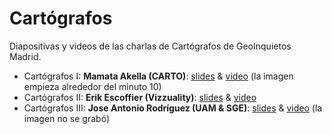 # Cartógrafos

Diapositivas y videos de las charlas de Cartógrafos de GeoInquietos Madrid.

* Cartógrafos I: **Mamata Akella (CARTO)**: [slides](https://drive.google.com/open?id=1lEtbtMvpn6MAnwzcv748SHzl1XZE3Cwu6Nc8NKAWceU) & [video](https://vimeo.com/209715687) (la imagen empieza alrededor del minuto 10)
* Cartógrafos II: **Erik Escoffier (Vizzuality)**: [slides](https://nerik.github.io/GeoInquietos/#/) & [video](https://vimeo.com/217187109)
* Cartógrafos III: **Jose Antonio Rodríguez (UAM & SGE)**: [slides](https://drive.google.com/file/d/0B9k_lcYQZACgQTd1WHh6cDI1RUk/view?usp=sharing) & [video](https://drive.google.com/file/d/0B9k_lcYQZACgd3RZT3ZKNTZ0dmM/view?usp=sharing) (la imagen no se grabó)
